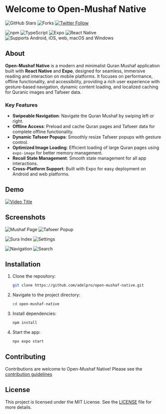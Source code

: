 # Welcome to Open-Mushaf Native

![GitHub Stars](https://img.shields.io/github/stars/adelpro/open-mushaf-native?style=social)
![Forks](https://img.shields.io/github/forks/adelpro/open-mushaf-native?style=social)
[![Twitter Follow](https://img.shields.io/twitter/follow/adelpro?style=social)](https://twitter.com/adelpro)

![npm](https://img.shields.io/badge/npm-v20%2B-blue)
![TypeScript](https://img.shields.io/badge/TypeScript-3178C6?logo=typescript&logoColor=fff)
![Expo](https://img.shields.io/badge/Expo-1B1F23?logo=expo&logoColor=fff&style=flat)
![React Native](https://img.shields.io/badge/React%20Native-20232A?logo=react&logoColor=61DAFB)
![Supports Android, iOS, web, macOS and Windows](https://img.shields.io/badge/platforms-android%20%7C%20ios%20%7C%20web%20%7C%20macos%20%7C%20windows-lightgrey.svg)

## About

**Open-Mushaf Native** is a modern and minimalist Quran Mushaf application built with
**React Native** and **Expo**, designed for seamless, immersive reading and interaction
on mobile platforms. It focuses on performance, offline functionality, and accessibility,
providing a rich user experience with gesture-based navigation, dynamic content loading,
and localized caching for Quranic images and Tafseer data.

### Key Features

- **Swipeable Navigation**: Navigate the Quran Mushaf by swiping left or right.
- **Offline Access**: Preload and cache Quran pages and Tafseer data for complete offline functionality.
- **Dynamic Tafseer Popups**: Smoothly resize Tafseer popups with gesture control.
- **Optimized Image Loading**: Efficient loading of large Quran pages using `expo-image` for better memory management.
- **Recoil State Management**: Smooth state management for all app interactions.
- **Cross-Platform Support**: Built with Expo for easy deployment on Android and web platforms.

## Demo

[![Video Title](https://img.youtube.com/vi/SpqCVOhiVes/0.jpg)](https://www.youtube.com/watch?v=SpqCVOhiVes)

## Screenshots

![Mushaf Page](/screenshots/mushaf-page.png)
![Tafseer Popup](/screenshots/tafseer-popup.png)

![Sura Index](/screenshots/sura-index.png)
![Settings](/screenshots/settings.png)

![Navigation](/screenshots/navigation.png)
![Search](/screenshots/search.png)

## Installation

1. Clone the repository:

   ```bash
   git clone https://github.com/adelpro/open-mushaf-native.git
   ```

2. Navigate to the project directory:

   ```bash
   cd open-mushaf-native
   ```

3. Install dependencies:

   ```bash
   npm install
   ```

4. Start the app:

   ```bash
   npx expo start
   ```

## Contributing

Contributions are welcome to Open-Mushaf Native! Please see the [contribution guidelines](https://github.com/adelpro/open-mushaf-native/blob/main/CONTRIBUTING.md)

## License

This project is licensed under the MIT License. See the
[LICENSE](https://github.com/adelpro/open-mushaf-native/blob/main/LICENSE) file
for more details.

